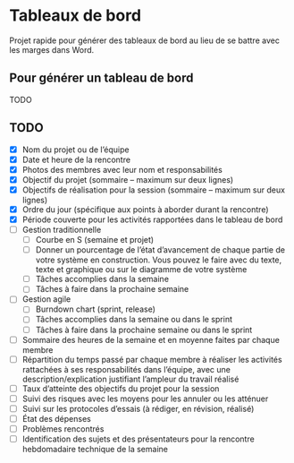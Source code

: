 # Tableaux de bord

Projet rapide pour générer des tableaux de bord au lieu de se battre avec les marges dans Word.

## Pour générer un tableau de bord

TODO

## TODO

- [x] Nom du projet ou de l’équipe
- [x] Date et heure de la rencontre
- [x] Photos des membres avec leur nom et responsabilités
- [x] Objectif du projet (sommaire – maximum sur deux lignes)
- [x] Objectifs de réalisation pour la session (sommaire – maximum sur deux lignes)
- [x] Ordre du jour (spécifique aux points à aborder durant la rencontre)
- [x] Période couverte pour les activités rapportées dans le tableau de bord
- [ ] Gestion traditionnelle
  - [ ] Courbe en S (semaine et projet)
  - [ ] Donner un pourcentage de l’état d’avancement de chaque partie de votre système en construction. Vous pouvez le faire avec du texte, texte et graphique ou sur le diagramme de votre système
  - [ ] Tâches accomplies dans la semaine
  - [ ] Tâches à faire dans la prochaine semaine
- [ ] Gestion agile
  - [ ] Burndown chart (sprint, release)
  - [ ] Tâches accomplies dans la semaine ou dans le sprint
  - [ ] Tâches à faire dans la prochaine semaine ou dans le sprint
- [ ] Sommaire des heures de la semaine et en moyenne faites par chaque membre
- [ ] Répartition du temps passé par chaque membre à réaliser les activités rattachées à ses responsabilités dans l’équipe, avec une description/explication justifiant l’ampleur du travail réalisé
- [ ] Taux d’atteinte des objectifs du projet pour la session
- [ ] Suivi des risques avec les moyens pour les annuler ou les atténuer
- [ ] Suivi sur les protocoles d’essais (à rédiger, en révision, réalisé)
- [ ] État des dépenses
- [ ] Problèmes rencontrés
- [ ] Identification des sujets et des présentateurs pour la rencontre hebdomadaire technique de la semaine
